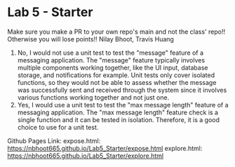 # Lab 5 - Starter
Make sure you make a PR to your own repo's main and not the class' repo!! Otherwise you will lose points!!
Nilay Bhoot, Travis Huang

1. No, I would not use a unit test to test the "message" feature of a messaging application. The "message" feature typically involves multiple components working together, like the UI input, database storage, and notifications for example. Unit tests only cover isolated functions, so they would not be able to assess whether the message was successfully sent and received through the system since it involves various functions working together and not just one. 
2. Yes, I would use a unit test to test the "max message length" feature of a messaging application. The "max message length" feature check is a single function and it can be tested in isolation. Therefore, it is a good choice to use for a unit test.

Github Pages Link:
expose.html: https://nbhoot665.github.io/Lab5_Starter/expose.html
explore.html: https://nbhoot665.github.io/Lab5_Starter/explore.html
